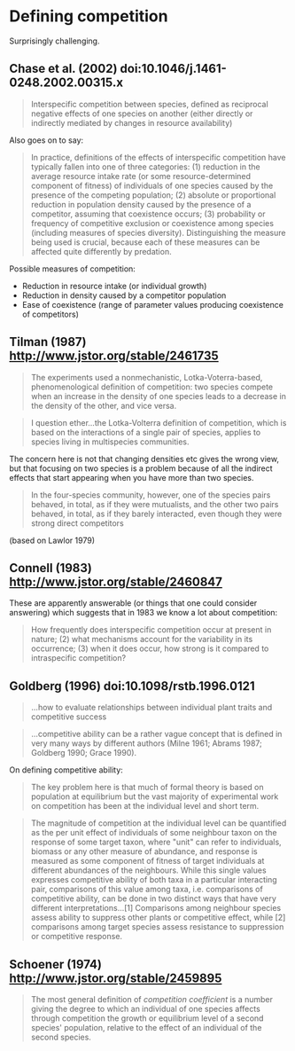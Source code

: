 # Defining competition

Surprisingly challenging.  

## Chase et al. (2002) doi:10.1046/j.1461-0248.2002.00315.x

> Interspecific competition between species, defined as reciprocal negative effects of one species on another (either directly or indirectly mediated by changes in resource availability)

Also goes on to say:

> In practice, definitions of the effects of interspecific competition have typically fallen into one of three categories: (1) reduction in the average resource intake rate (or some resource-determined component of fitness) of individuals of one species caused by the presence of the competing population; (2) absolute or proportional reduction in population density caused by the presence of a competitor, assuming that coexistence occurs; (3) probability or frequency of competitive exclusion or coexistence among species (including measures of species diversity). Distinguishing the measure being used is crucial, because each of these measures can be affected quite differently by predation.

Possible measures of competition:

* Reduction in resource intake (or individual growth)
* Reduction in density caused by a competitor population
* Ease of coexistence (range of parameter values producing coexistence of competitors)

## Tilman (1987) http://www.jstor.org/stable/2461735

> The experiments used a nonmechanistic, Lotka-Voterra-based, phenomenological definition of competition: two species compete when an increase in the density of one species leads to a decrease in the density of the other, and vice versa.

> I question ether...the Lotka-Volterra definition of competition, which is based on the interactions of a single pair of species, applies to species living in multispecies communities.

The concern here is not that changing densities etc gives the wrong view, but that focusing on two species is a problem because of all the indirect effects that start appearing when you have more than two species.

> In the four-species community, however, one of the species pairs behaved, in total, as if they were mutualists, and the other two pairs behaved, in total, as if they barely interacted, even though they were strong direct competitors

(based on Lawlor 1979)

## Connell (1983) http://www.jstor.org/stable/2460847

These are apparently answerable (or things that one could consider answering) which suggests that in 1983 we know a lot about competition:
> How frequently does interspecific competition occur at present in nature; (2) what mechanisms account for the variability in its occurrence; (3) when it does occur, how strong is it compared to intraspecific competition?

## Goldberg (1996) doi:10.1098/rstb.1996.0121

> ...how to evaluate relationships between individual plant traits and competitive success

> ...competitive ability can be a rather vague concept that is defined in very many ways by different authors (Milne 1961; Abrams 1987; Goldberg 1990; Grace 1990).

On defining competitive ability:
> The key problem here is that much of formal theory is based on population at equilibrium but the vast majority of experimental work on competition has been at the individual level and short term.

> The magnitude of competition at the individual level can be quantified as the per unit effect of individuals of some neighbour taxon on the response of some target taxon, where "unit" can refer to individuals, biomass or any other measure of abundance, and response is measured as some component of fitness of target individuals at different abundances of the neighbours.  While this single values expresses competitive ability of both taxa in a particular interacting pair, comparisons of this value among taxa, i.e. comparisons of competitive ability, can be done in two distinct ways that have very different interpretations...[1] Comparisons among neighbour species assess ability to suppress other plants or competitive effect, while [2] comparisons among target species assess resistance to suppression or competitive response.

## Schoener (1974) http://www.jstor.org/stable/2459895

> The most general definition of *competition coefficient* is a number giving the degree to which an individual of one species affects through competition the growth or equilibrium level of a second species' population, relative to the effect of an individual of the second species.
